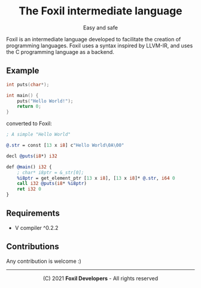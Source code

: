 <div align="center">

# The Foxil intermediate language

Easy and safe

</div>

Foxil is an intermediate language developed to facilitate the creation of programming
languages. Foxil uses a syntax inspired by LLVM-IR, and uses the C programming language
as a backend.

## Example

```c
int puts(char*);

int main() {
    puts("Hello World!");
    return 0;
}
```

converted to Foxil:

```llvm
; A simple "Hello World"

@.str = const [13 x i8] c"Hello World\0A\00"

decl @puts(i8*) i32

def @main() i32 {
    ; char* i8ptr = &_str[0];
    %i8ptr = get_element_ptr [13 x i8], [13 x i8]* @.str, i64 0
    call i32 @puts(i8* %i8ptr)
    ret i32 0
}
```

## Requirements

* V compiler ^0.2.2

## Contributions

Any contribution is welcome :)

* * *

<div align="center">

(C) 2021 **Foxil Developers** - All rights reserved

</div>
